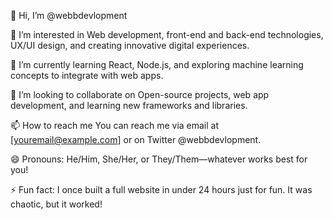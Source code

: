 👋 Hi, I’m @webbdevlopment

👀 I’m interested in
Web development, front-end and back-end technologies, UX/UI design, and creating innovative digital experiences.

🌱 I’m currently learning
React, Node.js, and exploring machine learning concepts to integrate with web apps.

💞️ I’m looking to collaborate on
Open-source projects, web app development, and learning new frameworks and libraries.

📫 How to reach me
You can reach me via email at [youremail@example.com] or on Twitter @webbdevlopment.

😄 Pronouns:
He/Him, She/Her, or They/Them—whatever works best for you!

⚡ Fun fact:
I once built a full website in under 24 hours just for fun. It was chaotic, but it worked!



<!---
webbdevlopment/webbdevlopment is a ✨ special ✨ repository because its `README.md` (this file) appears on your GitHub profile.
You can click the Preview link to take a look at your changes.
--->
